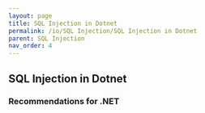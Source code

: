```yaml
---
layout: page
title: SQL Injection in Dotnet
permalink: /io/SQL Injection/SQL Injection in Dotnet
parent: SQL Injection
nav_order: 4
---
```




## SQL Injection in Dotnet


### Recommendations for .NET